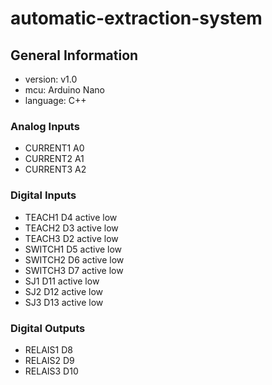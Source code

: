 # automatic-extraction-system

## General Information 
- version: v1.0  
- mcu: Arduino Nano   
- language: C++  
 
### Analog Inputs 
- CURRENT1    A0  
- CURRENT2    A1   
- CURRENT3    A2  
  
### Digital Inputs    
- TEACH1      D4    active low  
- TEACH2      D3    active low  
- TEACH3      D2    active low  
- SWITCH1     D5    active low  
- SWITCH2     D6    active low  
- SWITCH3     D7    active low  
- SJ1         D11   active low    
- SJ2         D12   active low  
- SJ3         D13   active low  
  
### Digital Outputs  
- RELAIS1     D8  
- RELAIS2     D9  
- RELAIS3     D10  